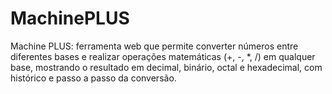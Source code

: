 # MachinePLUS
Machine PLUS: ferramenta web que permite converter números entre diferentes bases e realizar operações matemáticas (+, -, *, /) em qualquer base, mostrando o resultado em decimal, binário, octal e hexadecimal, com histórico e passo a passo da conversão.
